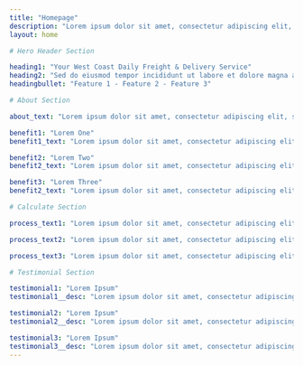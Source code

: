 ```yaml
---
title: "Homepage"
description: "Lorem ipsum dolor sit amet, consectetur adipiscing elit, sed do eiusmod tempor incididunt ut labore et dolore magna aliqua."
layout: home

# Hero Header Section

heading1: "Your West Coast Daily Freight & Delivery Service"
heading2: "Sed do eiusmod tempor incididunt ut labore et dolore magna aliqua."
headingbullet: "Feature 1 - Feature 2 - Feature 3"

# About Section

about_text: "Lorem ipsum dolor sit amet, consectetur adipiscing elit, sed do eiusmod tempor incididunt ut labore et dolore magna aliqua. Ut enim ad minim veniam, quis nostrud exercitation ullamco laboris nisi ut aliquip ex ea commodo consequat. Duis aute irure dolor in reprehenderit in voluptate velit esse cillum dolore eu fugiat nulla pariatur. Excepteur sint occaecat cupidatat non proident, sunt in culpa qui officia deserunt mollit anim id est laborum."

benefit1: "Lorem One"
benefit1_text: "Lorem ipsum dolor sit amet, consectetur adipiscing elit, sed do eiusmod tempor incididunt ut labore et dolore magna aliqua."

benefit2: "Lorem Two"
benefit2_text: "Lorem ipsum dolor sit amet, consectetur adipiscing elit, sed do eiusmod tempor incididunt ut labore et dolore magna aliqua."

benefit3: "Lorem Three"
benefit2_text: "Lorem ipsum dolor sit amet, consectetur adipiscing elit, sed do eiusmod tempor incididunt ut labore et dolore magna aliqua."

# Calculate Section

process_text1: "Lorem ipsum dolor sit amet, consectetur adipiscing elit, sed do eiusmod tempor incididunt ut labore et dolore magna aliqua. Ut enim ad minim veniam, quis nostrud exercitation ullamco laboris nisi ut aliquip ex ea commodo consequat. Duis aute irure dolor in reprehenderit in voluptate velit esse cillum dolore eu fugiat nulla pariatur."

process_text2: "Lorem ipsum dolor sit amet, consectetur adipiscing elit, sed do eiusmod tempor incididunt ut labore et dolore magna aliqua. Ut enim ad minim veniam, quis nostrud exercitation ullamco laboris nisi ut aliquip ex ea commodo consequat. Duis aute irure dolor in reprehenderit in voluptate velit esse cillum dolore eu fugiat nulla pariatur."

process_text3: "Lorem ipsum dolor sit amet, consectetur adipiscing elit, sed do eiusmod tempor incididunt ut labore et dolore magna aliqua. Ut enim ad minim veniam, quis nostrud exercitation ullamco laboris nisi ut aliquip ex ea commodo consequat. Duis aute irure dolor in reprehenderit in voluptate velit esse cillum dolore eu fugiat nulla pariatur."

# Testimonial Section

testimonial1: "Lorem Ipsum"
testimonial1__desc: "Lorem ipsum dolor sit amet, consectetur adipiscing elit, sed do eiusmod tempor incididunt ut labore et dolore magna aliqua. "

testimonial2: "Lorem Ipsum"
testimonial2__desc: "Lorem ipsum dolor sit amet, consectetur adipiscing elit, sed do eiusmod tempor incididunt ut labore et dolore magna aliqua. "

testimonial3: "Lorem Ipsum"
testimonial3__desc: "Lorem ipsum dolor sit amet, consectetur adipiscing elit, sed do eiusmod tempor incididunt ut labore et dolore magna aliqua. "
---
```

